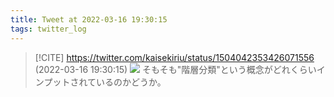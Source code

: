 ```yaml
---
title: Tweet at 2022-03-16 19:30:15
tags: twitter_log
---
```


> [!CITE] https://twitter.com/kaisekiriu/status/1504042353426071556 (2022-03-16 19:30:15)
> ![](https://twitter.com/kaisekiriu/status/1504042353426071556)
> そもそも"階層分類"という概念がどれくらいインプットされているのかどうか。

